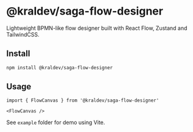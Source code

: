 # @kraldev/saga-flow-designer

Lightweight BPMN-like flow designer built with React Flow, Zustand and TailwindCSS.

## Install

```bash
npm install @kraldev/saga-flow-designer
```

## Usage

```tsx
import { FlowCanvas } from '@kraldev/saga-flow-designer'

<FlowCanvas />
```

See `example` folder for demo using Vite.
